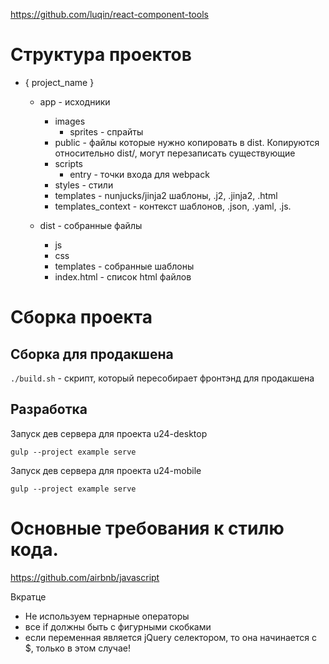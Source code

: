 https://github.com/luqin/react-component-tools
# Структура проектов

* { project_name }
    * app - исходники
        * images
            * sprites - спрайты
        * public - файлы которые нужно копировать в dist. 
            Копируются относительно dist/, могут перезаписать существующие
        * scripts
            * entry - точки входа для webpack
        * styles - стили
        * templates - nunjucks/jinja2 шаблоны, .j2, .jinja2, .html
        * templates_context - контекст шаблонов, .json, .yaml, .js.
        
    * dist - собранные файлы
        * js
        * css
        * templates - собранные шаблоны
        * index.html - список html файлов
       
        

# Сборка проекта
## Сборка для продакшена
`./build.sh` - скрипт, который пересобирает фронтэнд для продакшена

## Разработка
Запуск дев сервера для проекта u24-desktop

    gulp --project example serve
    
Запуск дев сервера для проекта u24-mobile

    gulp --project example serve


# Основные требования к стилю кода.

https://github.com/airbnb/javascript


Вкратце

* Не используем тернарные операторы
* все if должны быть с фигурными скобками
* если переменная является jQuery селектором, то она начинается с $, только в этом случае!



